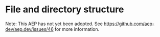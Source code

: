 # File and directory structure

Note: This AEP has not yet been adopted. See
https://github.com/aep-dev/aep.dev/issues/46 for more information.
